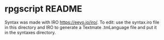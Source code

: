# rpgscript README

Syntax was made with IRO https://eeyo.io/iro/.  To edit: use the syntax.iro file in this directory and IRO to generate a Textmate .tmLanguage file and put it in the syntaxes directory.
